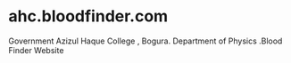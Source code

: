 # ahc.bloodfinder.com
Government Azizul Haque College , Bogura. Department of Physics .Blood Finder Website 
